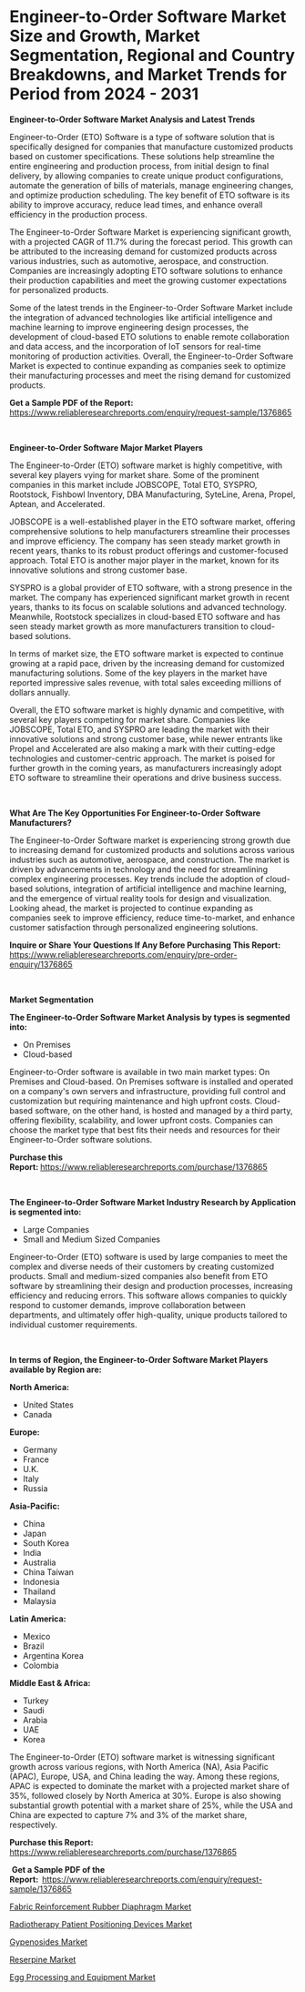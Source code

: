<p><h1>Engineer-to-Order Software Market Size and Growth, Market Segmentation, Regional and Country Breakdowns, and Market Trends for Period from 2024 -  2031</h1></p><p><strong>Engineer-to-Order Software Market Analysis and Latest Trends</strong></p>
<p><p>Engineer-to-Order (ETO) Software is a type of software solution that is specifically designed for companies that manufacture customized products based on customer specifications. These solutions help streamline the entire engineering and production process, from initial design to final delivery, by allowing companies to create unique product configurations, automate the generation of bills of materials, manage engineering changes, and optimize production scheduling. The key benefit of ETO software is its ability to improve accuracy, reduce lead times, and enhance overall efficiency in the production process.</p><p>The Engineer-to-Order Software Market is experiencing significant growth, with a projected CAGR of 11.7% during the forecast period. This growth can be attributed to the increasing demand for customized products across various industries, such as automotive, aerospace, and construction. Companies are increasingly adopting ETO software solutions to enhance their production capabilities and meet the growing customer expectations for personalized products.</p><p>Some of the latest trends in the Engineer-to-Order Software Market include the integration of advanced technologies like artificial intelligence and machine learning to improve engineering design processes, the development of cloud-based ETO solutions to enable remote collaboration and data access, and the incorporation of IoT sensors for real-time monitoring of production activities. Overall, the Engineer-to-Order Software Market is expected to continue expanding as companies seek to optimize their manufacturing processes and meet the rising demand for customized products.</p></p>
<p><strong>Get a Sample PDF of the Report:&nbsp;</strong> <a href="https://www.reliableresearchreports.com/enquiry/request-sample/1376865">https://www.reliableresearchreports.com/enquiry/request-sample/1376865</a></p>
<p>&nbsp;</p>
<p><strong>Engineer-to-Order Software Major Market Players</strong></p>
<p><p>The Engineer-to-Order (ETO) software market is highly competitive, with several key players vying for market share. Some of the prominent companies in this market include JOBSCOPE, Total ETO, SYSPRO, Rootstock, Fishbowl Inventory, DBA Manufacturing, SyteLine, Arena, Propel, Aptean, and Accelerated.</p><p>JOBSCOPE is a well-established player in the ETO software market, offering comprehensive solutions to help manufacturers streamline their processes and improve efficiency. The company has seen steady market growth in recent years, thanks to its robust product offerings and customer-focused approach. Total ETO is another major player in the market, known for its innovative solutions and strong customer base.</p><p>SYSPRO is a global provider of ETO software, with a strong presence in the market. The company has experienced significant market growth in recent years, thanks to its focus on scalable solutions and advanced technology. Meanwhile, Rootstock specializes in cloud-based ETO software and has seen steady market growth as more manufacturers transition to cloud-based solutions.</p><p>In terms of market size, the ETO software market is expected to continue growing at a rapid pace, driven by the increasing demand for customized manufacturing solutions. Some of the key players in the market have reported impressive sales revenue, with total sales exceeding millions of dollars annually.</p><p>Overall, the ETO software market is highly dynamic and competitive, with several key players competing for market share. Companies like JOBSCOPE, Total ETO, and SYSPRO are leading the market with their innovative solutions and strong customer base, while newer entrants like Propel and Accelerated are also making a mark with their cutting-edge technologies and customer-centric approach. The market is poised for further growth in the coming years, as manufacturers increasingly adopt ETO software to streamline their operations and drive business success.</p></p>
<p>&nbsp;</p>
<p><strong>What Are The Key Opportunities For Engineer-to-Order Software Manufacturers?</strong></p>
<p><p>The Engineer-to-Order Software market is experiencing strong growth due to increasing demand for customized products and solutions across various industries such as automotive, aerospace, and construction. The market is driven by advancements in technology and the need for streamlining complex engineering processes. Key trends include the adoption of cloud-based solutions, integration of artificial intelligence and machine learning, and the emergence of virtual reality tools for design and visualization. Looking ahead, the market is projected to continue expanding as companies seek to improve efficiency, reduce time-to-market, and enhance customer satisfaction through personalized engineering solutions.</p></p>
<p><strong>Inquire or Share Your Questions If Any Before Purchasing This Report:</strong> <a href="https://www.reliableresearchreports.com/enquiry/pre-order-enquiry/1376865">https://www.reliableresearchreports.com/enquiry/pre-order-enquiry/1376865</a></p>
<p>&nbsp;</p>
<p><strong>Market Segmentation</strong></p>
<p><strong>The Engineer-to-Order Software Market Analysis by types is segmented into:</strong></p>
<p><ul><li>On Premises</li><li>Cloud-based</li></ul></p>
<p><p>Engineer-to-Order software is available in two main market types: On Premises and Cloud-based. On Premises software is installed and operated on a company's own servers and infrastructure, providing full control and customization but requiring maintenance and high upfront costs. Cloud-based software, on the other hand, is hosted and managed by a third party, offering flexibility, scalability, and lower upfront costs. Companies can choose the market type that best fits their needs and resources for their Engineer-to-Order software solutions.</p></p>
<p><strong>Purchase this Report:&nbsp;</strong><a href="https://www.reliableresearchreports.com/purchase/1376865">https://www.reliableresearchreports.com/purchase/1376865</a></p>
<p>&nbsp;</p>
<p><strong>The Engineer-to-Order Software Market Industry Research by Application is segmented into:</strong></p>
<p><ul><li>Large Companies</li><li>Small and Medium Sized Companies</li></ul></p>
<p><p>Engineer-to-Order (ETO) software is used by large companies to meet the complex and diverse needs of their customers by creating customized products. Small and medium-sized companies also benefit from ETO software by streamlining their design and production processes, increasing efficiency and reducing errors. This software allows companies to quickly respond to customer demands, improve collaboration between departments, and ultimately offer high-quality, unique products tailored to individual customer requirements.</p></p>
<p>&nbsp;</p>
<p><strong>In terms of Region, the Engineer-to-Order Software Market Players available by Region are:</strong></p>
<p>
    <p> <strong> North America: </strong>
        <ul>
            <li>United States</li>
            <li>Canada</li>
        </ul>
        </p> 
    <p> <strong> Europe: </strong>
        <ul>
            <li>Germany</li>
            <li>France</li>
            <li>U.K.</li>
            <li>Italy</li>
            <li>Russia</li>
        </ul>
        </p> 
    <p> <strong> Asia-Pacific: </strong>
        <ul>
            <li>China</li>
            <li>Japan</li>
            <li>South Korea</li>
            <li>India</li>
            <li>Australia</li>
            <li>China Taiwan</li>
            <li>Indonesia</li>
            <li>Thailand</li>
            <li>Malaysia</li>
        </ul>
        </p> 
    <p> <strong> Latin America: </strong>
        <ul>
            <li>Mexico</li>
            <li>Brazil</li>
            <li>Argentina Korea</li>
            <li>Colombia</li>
        </ul>
        </p> 
    <p> <strong> Middle East & Africa: </strong>
        <ul>
            <li>Turkey</li>
            <li>Saudi</li>
            <li>Arabia</li>
            <li>UAE</li>
            <li>Korea</li>
        </ul>
    </p>
    </p>
<p><p>The Engineer-to-Order (ETO) software market is witnessing significant growth across various regions, with North America (NA), Asia Pacific (APAC), Europe, USA, and China leading the way. Among these regions, APAC is expected to dominate the market with a projected market share of 35%, followed closely by North America at 30%. Europe is also showing substantial growth potential with a market share of 25%, while the USA and China are expected to capture 7% and 3% of the market share, respectively.</p></p>
<p><strong>Purchase this Report: </strong><a href="https://www.reliableresearchreports.com/purchase/1376865">https://www.reliableresearchreports.com/purchase/1376865</a></p>
<p>&nbsp;<strong>Get a Sample PDF of the Report:&nbsp;&nbsp;</strong><a href="https://www.reliableresearchreports.com/enquiry/request-sample/1376865">https://www.reliableresearchreports.com/enquiry/request-sample/1376865</a></p>
<p><strong></strong></p>
<p><p><a href="https://extreme-scabiosa-c81.notion.site/Global-Fabric-Reinforcement-Rubber-Diaphragm-Market-Size-and-Market-Trends-Insights-and-Projections-ed7f077c5e734685bbb7c36afc7616a2">Fabric Reinforcement Rubber Diaphragm Market</a></p><p><a href="https://metal-farmhouse-e95.notion.site/Radiotherapy-Patient-Positioning-Devices-Market-Size-Market-Trends-and-Growth-Outlook-forecasted-f-26ee0a1fbb9c4be18e55ecb59888cc7f">Radiotherapy Patient Positioning Devices Market</a></p><p><a href="https://view.publitas.com/reportprime-1/gypenosides-market-research-report-unlocks-analysis-on-the-market-financial-status-market-size-and-market-revenue-upto-2031-p6ol9b4bxj4b/">Gypenosides Market</a></p><p><a href="https://view.publitas.com/reportprime-1/reserpine-market-size-market-trends-and-growth-outlook-forecasted-for-period-from-2024-to-2031/">Reserpine Market</a></p><p><a href="https://circular-yam-9b9.notion.site/Egg-Processing-and-Equipment-Market-Size-Growing-and-Forecasted-for-period-from-2024-2031-and-prov-c30636a0dbdf4960845dfaf01b55fb15">Egg Processing and Equipment Market</a></p></p>